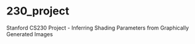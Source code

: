 # 230_project
Stanford CS230 Project - Inferring Shading Parameters from Graphically Generated Images
